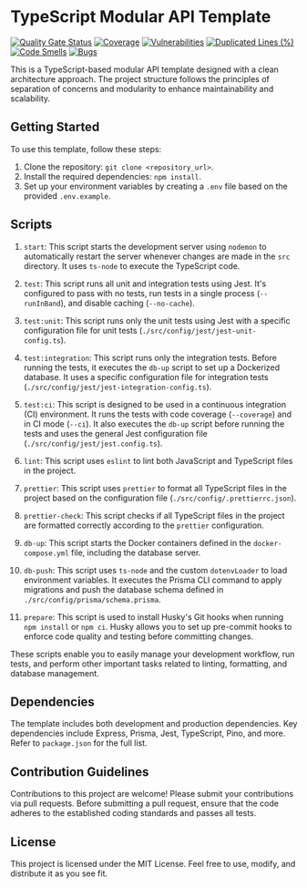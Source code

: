 # TypeScript Modular API Template
[![Quality Gate Status](https://sonarcloud.io/api/project_badges/measure?project=gabriel-antonelli_ts-modular-monolith-template&metric=alert_status)](https://sonarcloud.io/summary/new_code?id=gabriel-antonelli_ts-modular-monolith-template)
[![Coverage](https://sonarcloud.io/api/project_badges/measure?project=gabriel-antonelli_ts-modular-monolith-template&metric=coverage)](https://sonarcloud.io/summary/new_code?id=gabriel-antonelli_ts-modular-monolith-template)
[![Vulnerabilities](https://sonarcloud.io/api/project_badges/measure?project=gabriel-antonelli_ts-modular-monolith-template&metric=vulnerabilities)](https://sonarcloud.io/summary/new_code?id=gabriel-antonelli_ts-modular-monolith-template)
[![Duplicated Lines (%)](https://sonarcloud.io/api/project_badges/measure?project=gabriel-antonelli_ts-modular-monolith-template&metric=duplicated_lines_density)](https://sonarcloud.io/summary/new_code?id=gabriel-antonelli_ts-modular-monolith-template)
[![Code Smells](https://sonarcloud.io/api/project_badges/measure?project=gabriel-antonelli_ts-modular-monolith-template&metric=code_smells)](https://sonarcloud.io/summary/new_code?id=gabriel-antonelli_ts-modular-monolith-template)
[![Bugs](https://sonarcloud.io/api/project_badges/measure?project=gabriel-antonelli_ts-modular-monolith-template&metric=bugs)](https://sonarcloud.io/summary/new_code?id=gabriel-antonelli_ts-modular-monolith-template)

This is a TypeScript-based modular API template designed with a clean architecture approach. The project structure follows the principles of separation of concerns and modularity to enhance maintainability and scalability.

## Getting Started

To use this template, follow these steps:

1. Clone the repository: `git clone <repository_url>`.
2. Install the required dependencies: `npm install`.
3. Set up your environment variables by creating a `.env` file based on the provided `.env.example`.

## Scripts

1. `start`: This script starts the development server using `nodemon` to automatically restart the server whenever changes are made in the `src` directory. It uses `ts-node` to execute the TypeScript code.

2. `test`: This script runs all unit and integration tests using Jest. It's configured to pass with no tests, run tests in a single process (`--runInBand`), and disable caching (`--no-cache`).

3. `test:unit`: This script runs only the unit tests using Jest with a specific configuration file for unit tests (`./src/config/jest/jest-unit-config.ts`).

4. `test:integration`: This script runs only the integration tests. Before running the tests, it executes the `db-up` script to set up a Dockerized database. It uses a specific configuration file for integration tests (`./src/config/jest/jest-integration-config.ts`).

5. `test:ci`: This script is designed to be used in a continuous integration (CI) environment. It runs the tests with code coverage (`--coverage`) and in CI mode (`--ci`). It also executes the `db-up` script before running the tests and uses the general Jest configuration file (`./src/config/jest/jest.config.ts`).

6. `lint`: This script uses `eslint` to lint both JavaScript and TypeScript files in the project.

7. `prettier`: This script uses `prettier` to format all TypeScript files in the project based on the configuration file (`./src/config/.prettierrc.json`).

8. `prettier-check`: This script checks if all TypeScript files in the project are formatted correctly according to the `prettier` configuration.

9. `db-up`: This script starts the Docker containers defined in the `docker-compose.yml` file, including the database server.

10. `db-push`: This script uses `ts-node` and the custom `dotenvLoader` to load environment variables. It executes the Prisma CLI command to apply migrations and push the database schema defined in `./src/config/prisma/schema.prisma`.

11. `prepare`: This script is used to install Husky's Git hooks when running `npm install` or `npm ci`. Husky allows you to set up pre-commit hooks to enforce code quality and testing before committing changes.

These scripts enable you to easily manage your development workflow, run tests, and perform other important tasks related to linting, formatting, and database management.

## Dependencies

The template includes both development and production dependencies. Key dependencies include Express, Prisma, Jest, TypeScript, Pino, and more. Refer to `package.json` for the full list.

## Contribution Guidelines

Contributions to this project are welcome! Please submit your contributions via pull requests. Before submitting a pull request, ensure that the code adheres to the established coding standards and passes all tests.

## License

This project is licensed under the MIT License. Feel free to use, modify, and distribute it as you see fit.
